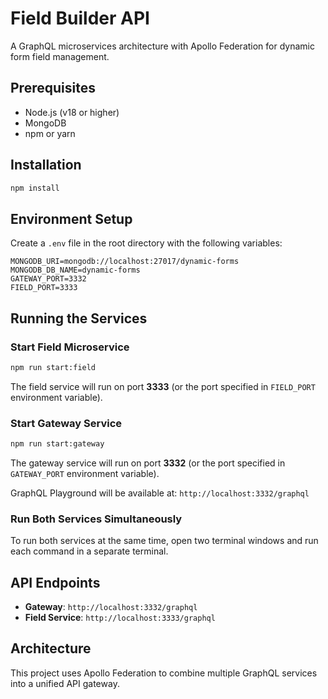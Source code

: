 # Field Builder API

A GraphQL microservices architecture with Apollo Federation for dynamic form field management.

## Prerequisites

- Node.js (v18 or higher)
- MongoDB
- npm or yarn

## Installation

```bash
npm install
```

## Environment Setup

Create a `.env` file in the root directory with the following variables:

```env
MONGODB_URI=mongodb://localhost:27017/dynamic-forms
MONGODB_DB_NAME=dynamic-forms
GATEWAY_PORT=3332
FIELD_PORT=3333
```

## Running the Services

### Start Field Microservice

```bash
npm run start:field
```

The field service will run on port **3333** (or the port specified in `FIELD_PORT` environment variable).

### Start Gateway Service

```bash
npm run start:gateway
```

The gateway service will run on port **3332** (or the port specified in `GATEWAY_PORT` environment variable).

GraphQL Playground will be available at: `http://localhost:3332/graphql`

### Run Both Services Simultaneously

To run both services at the same time, open two terminal windows and run each command in a separate terminal.

## API Endpoints

- **Gateway**: `http://localhost:3332/graphql`
- **Field Service**: `http://localhost:3333/graphql`

## Architecture

This project uses Apollo Federation to combine multiple GraphQL services into a unified API gateway. 